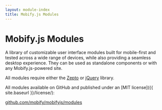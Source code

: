 ```yaml
---
layout: module-index
title: Mobify.js Modules
---
```


# Mobify.js Modules

A library of customizable user interface modules built for mobile-first 
and tested across a wide range of devices, while also providing a seamless 
desktop experience. They can be used as standalone components or with any
Mobify.js-powered site.

All modules require either the [Zepto](http://zeptojs.com/) or [jQuery](http://jquery.com/) library.

All modules available on GitHub and published under an [MIT license]({{ site.baseurl }}/license/):

[github.com/mobify/mobifyjs/modules](https://github.com/mobify/mobifyjs/modules)

